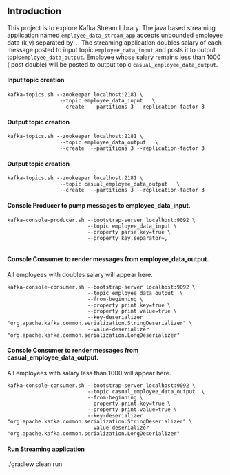 ## Introduction
This project is to explore Kafka Stream Library. The java based streaming application named ```employee_data_stream_app``` accepts
unbounded employee data (k,v) separated by ``,``. 
The streaming application doubles salary of each message posted to input topic ```employee_data_input```
and posts it to output topic```employee_data_output```.
Employee whose salary remains less than 1000 ( post double) will be posted to output topic ```casual_employee_data_output```.


#### Input topic creation
```
kafka-topics.sh --zookeeper localhost:2181 \
                 --topic employee_data_input   \
                 --create  --partitions 3 --replication-factor 3 
```
#### Output topic creation
```
kafka-topics.sh --zookeeper localhost:2181 \
                 --topic employee_data_output   \
                 --create  --partitions 3 --replication-factor 3 
```
#### Output topic creation
```
kafka-topics.sh --zookeeper localhost:2181 \
                 --topic casual_employee_data_output   \
                 --create  --partitions 3 --replication-factor 3 
```
#### Console Producer to pump messages to employee_data_input.
```
kafka-console-producer.sh --bootstrap-server localhost:9092 \
                          --topic employee_data_input \
                          --property parse.key=true \
                          --property key.separator=, 
                          
```

#### Console Consumer to render messages from employee_data_output.
All employees with doubles salary will appear here.
```
kafka-console-consumer.sh --bootstrap-server localhost:9092 \
                          --topic employee_data_output  \
                          --from-beginning \
                          --property print.key=true \
                          --property print.value=true \
                          --key-deserializer "org.apache.kafka.common.serialization.StringDeserializer" \
                          --value-deserializer "org.apache.kafka.common.serialization.LongDeserializer"   
```

#### Console Consumer to render messages from casual_employee_data_output.
All employees with salary less than 1000 will appear here.
```
kafka-console-consumer.sh --bootstrap-server localhost:9092 \
                          --topic casual_employee_data_output  \
                          --from-beginning \
                          --property print.key=true \
                          --property print.value=true \
                          --key-deserializer "org.apache.kafka.common.serialization.StringDeserializer" \
                          --value-deserializer "org.apache.kafka.common.serialization.LongDeserializer"   
```
#### Run Streaming application
./gradlew clean run